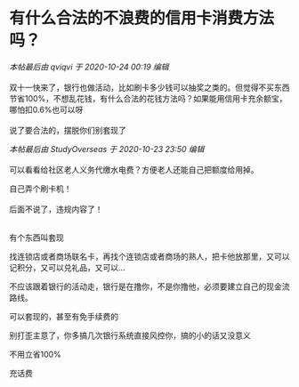 # 有什么合法的不浪费的信用卡消费方法吗？


<i class="pstatus"> 本帖最后由 qviqvi 于 2020-10-24 00:19 编辑 </i><br />
<br />
双十一快来了，银行也做活动，比如刷卡多少钱可以抽奖之类的。但觉得不买东西节省100%，不想乱花钱，有什么合法的花钱方法吗？如果能用信用卡充余额宝，哪怕扣0.6%也可以呀<br />
<br />
说了要合法的，摆脱你们别套现了

<i class="pstatus"> 本帖最后由 StudyOverseas 于 2020-10-23 23:50 编辑 </i><br />
<br />
可以看看给社区老人义务代缴水电费？方便老人还能自己把额度给用掉。

自己弄个刷卡机！<br />
<br />
后面不说了，违规内容了！<br />
<br />
<img src="static/image/smiley/default/lol.gif" smilieid="12" border="0" alt="" /><img src="static/image/smiley/default/lol.gif" smilieid="12" border="0" alt="" /><img src="static/image/smiley/default/lol.gif" smilieid="12" border="0" alt="" />

有个东西叫套现

找连锁店或者商场联名卡，再找个连锁店或者商场的熟人，把卡他放那里，又可以记积分，又可以兑礼品，又可以...<img id="aimg_m1M01" onclick="zoom(this, this.src, 0, 0, 0)" class="zoom" src="https://cdn.jsdelivr.net/gh/hishis/forum-master/public/images/patch.gif" onmouseover="img_onmouseoverfunc(this)" onload="thumbImg(this)" border="0" alt="" />

不应该跟着银行的活动走，银行是在撸你，不是你撸他，必须要建立自己的现金流路线。

可以套现的，甚至有免手续费的

别打歪主意了，你多搞几次银行系统直接风控你，搞的小的话又没意义

不用立省100%

充话费
